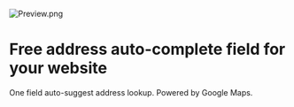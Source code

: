 ![Preview.png]()

# Free address auto-complete field for your website
One field auto-suggest address lookup. Powered by Google Maps.
